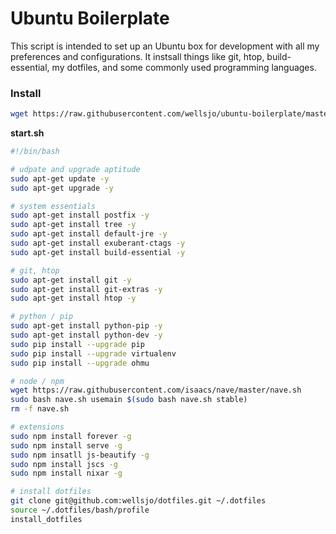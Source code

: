 # Ubuntu Boilerplate
This script is intended to set up an Ubuntu box for development with all my preferences and configurations.  It instsall things like git, htop, build-essential, my dotfiles, and some commonly used programming languages.

### Install
```bash
wget https://raw.githubusercontent.com/wellsjo/ubuntu-boilerplate/master/start && chmod +x start && ./start && rm -f start
```

**start.sh**
```bash
#!/bin/bash

# udpate and upgrade aptitude
sudo apt-get update -y
sudo apt-get upgrade -y

# system essentials
sudo apt-get install postfix -y
sudo apt-get install tree -y
sudo apt-get install default-jre -y
sudo apt-get install exuberant-ctags -y
sudo apt-get install build-essential -y

# git, htop
sudo apt-get install git -y
sudo apt-get install git-extras -y
sudo apt-get install htop -y

# python / pip
sudo apt-get install python-pip -y
sudo apt-get install python-dev -y
sudo pip install --upgrade pip
sudo pip install --upgrade virtualenv
sudo pip install --upgrade ohmu

# node / npm
wget https://raw.githubusercontent.com/isaacs/nave/master/nave.sh
sudo bash nave.sh usemain $(sudo bash nave.sh stable)
rm -f nave.sh

# extensions
sudo npm install forever -g
sudo npm install serve -g
sudo npm insatll js-beautify -g
sudo npm install jscs -g
sudo npm install nixar -g

# install dotfiles
git clone git@github.com:wellsjo/dotfiles.git ~/.dotfiles
source ~/.dotfiles/bash/profile
install_dotfiles
```
